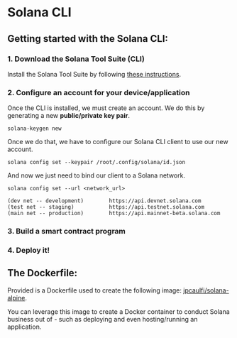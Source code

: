 # Solana CLI

## Getting started with the Solana CLI:

### 1. Download the Solana Tool Suite (CLI)

Install the Solana Tool Suite by following [these instructions](https://docs.solana.com/cli/install-solana-cli-tools).

### 2. Configure an account for your device/application

Once the CLI is installed, we must create an account. We do this by generating a new **public/private key pair**.
```shell
solana-keygen new
```

Once we do that, we have to configure our Solana CLI client to use our new account.
```shell
solana config set --keypair /root/.config/solana/id.json
```

And now we just need to bind our client to a Solana network.
```shell
solana config set --url <network_url>
```
```shell
(dev net -- development)        https://api.devnet.solana.com
(test net -- staging)           https://api.testnet.solana.com
(main net -- production)        https://api.mainnet-beta.solana.com
```

### 3. Build a smart contract program

### 4. Deploy it!

## The Dockerfile:

Provided is a Dockerfile used to create the following image: [jpcaulfi/solana-alpine](https://hub.docker.com/repository/docker/jpcaulfi/solana-alpine).   

You can leverage this image to create a Docker container to conduct Solana business out of - such as deploying and even hosting/running an application.